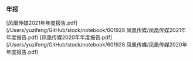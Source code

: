 ### 年报
[凤凰传媒2021年年度报告.pdf](/Users/yuzifeng/GitHub/stock/notebook/601928 凤凰传媒/凤凰传媒2021年年度报告.pdf)
[凤凰传媒2020年年度报告.pdf](/Users/yuzifeng/GitHub/stock/notebook/601928 凤凰传媒/凤凰传媒2020年年度报告.pdf)